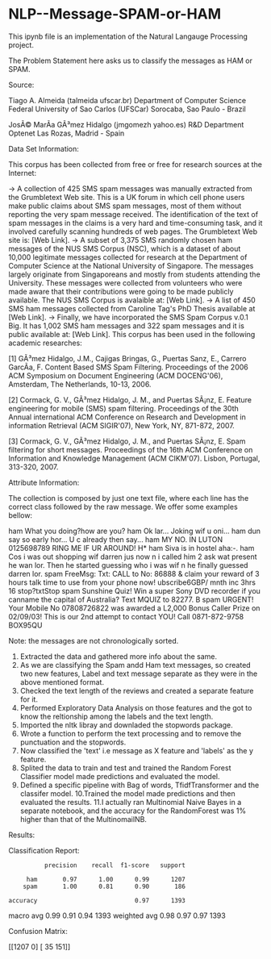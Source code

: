 # NLP--Message-SPAM-or-HAM

This ipynb file is an implementation of the Natural Langauge Processing project.

The Problem Statement here asks us to classify the messages as HAM or SPAM.

Source:

Tiago A. Almeida (talmeida ufscar.br)
Department of Computer Science
Federal University of Sao Carlos (UFSCar)
Sorocaba, Sao Paulo - Brazil

JosÃ© MarÃ­a GÃ³mez Hidalgo (jmgomezh yahoo.es)
R&D Department Optenet
Las Rozas, Madrid - Spain


Data Set Information:

This corpus has been collected from free or free for research sources at the Internet:

-> A collection of 425 SMS spam messages was manually extracted from the Grumbletext Web site. This is a UK forum in which cell phone users make public claims about SMS spam messages, most of them without reporting the very spam message received. The identification of the text of spam messages in the claims is a very hard and time-consuming task, and it involved carefully scanning hundreds of web pages. The Grumbletext Web site is: [Web Link].
-> A subset of 3,375 SMS randomly chosen ham messages of the NUS SMS Corpus (NSC), which is a dataset of about 10,000 legitimate messages collected for research at the Department of Computer Science at the National University of Singapore. The messages largely originate from Singaporeans and mostly from students attending the University. These messages were collected from volunteers who were made aware that their contributions were going to be made publicly available. The NUS SMS Corpus is avalaible at: [Web Link].
-> A list of 450 SMS ham messages collected from Caroline Tag's PhD Thesis available at [Web Link].
-> Finally, we have incorporated the SMS Spam Corpus v.0.1 Big. It has 1,002 SMS ham messages and 322 spam messages and it is public available at: [Web Link]. This corpus has been used in the following academic researches:

[1] GÃ³mez Hidalgo, J.M., Cajigas Bringas, G., Puertas Sanz, E., Carrero GarcÃ­a, F. Content Based SMS Spam Filtering. Proceedings of the 2006 ACM Symposium on Document Engineering (ACM DOCENG'06), Amsterdam, The Netherlands, 10-13, 2006.

[2] Cormack, G. V., GÃ³mez Hidalgo, J. M., and Puertas SÃ¡nz, E. Feature engineering for mobile (SMS) spam filtering. Proceedings of the 30th Annual international ACM Conference on Research and Development in information Retrieval (ACM SIGIR'07), New York, NY, 871-872, 2007.

[3] Cormack, G. V., GÃ³mez Hidalgo, J. M., and Puertas SÃ¡nz, E. Spam filtering for short messages. Proceedings of the 16th ACM Conference on Information and Knowledge Management (ACM CIKM'07). Lisbon, Portugal, 313-320, 2007.


Attribute Information:

The collection is composed by just one text file, where each line has the correct class followed by the raw message. We offer some examples bellow:

ham What you doing?how are you?
ham Ok lar... Joking wif u oni...
ham dun say so early hor... U c already then say...
ham MY NO. IN LUTON 0125698789 RING ME IF UR AROUND! H*
ham Siva is in hostel aha:-.
ham Cos i was out shopping wif darren jus now n i called him 2 ask wat present he wan lor. Then he started guessing who i was wif n he finally guessed darren lor.
spam FreeMsg: Txt: CALL to No: 86888 & claim your reward of 3 hours talk time to use from your phone now! ubscribe6GBP/ mnth inc 3hrs 16 stop?txtStop
spam Sunshine Quiz! Win a super Sony DVD recorder if you canname the capital of Australia? Text MQUIZ to 82277. B
spam URGENT! Your Mobile No 07808726822 was awarded a L2,000 Bonus Caller Prize on 02/09/03! This is our 2nd attempt to contact YOU! Call 0871-872-9758 BOX95QU

Note: the messages are not chronologically sorted.

1. Extracted the data and gathered more info about the same.
2. As we are classifying the Spam andd Ham text messages, so created two new features, Label and text message separate as they were in the above mentioned format. 
3. Checked the text length of the reviews and created a separate feature for it.
4. Performed Exploratory Data Analysis on those features and the got to know the reltionship among the labels and the text length.
5. Imported the nltk libray and downladed the stopwords package.
6. Wrote a function to perform the text processing and to remove the punctuation and the stopwords. 
7. Now classified the 'text' i.e message as X feature and 'labels' as the y feature.
8. Splited the data to train and test and trained the Random Forest Classifier model made predictions and evaluated the model.
9. Defined a specific pipeline with Bag of words, TfidfTransformer and the classifer model.
10.Trained the model made predictions and then evaluated the results.
11.I actually ran Multinomial Naive Bayes in a separate notebook, and the accuracy for the RandomForest was 1% higher than that of the MultinomailNB. 

Results:

Classification Report:

              precision    recall  f1-score   support

         ham       0.97      1.00      0.99      1207
        spam       1.00      0.81      0.90       186

    accuracy                           0.97      1393
   macro avg       0.99      0.91      0.94      1393
weighted avg       0.98      0.97      0.97      1393

Confusion Matrix:

[[1207   0]
 [  35  151]]
